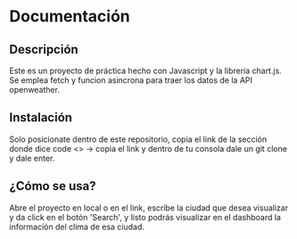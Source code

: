 # Documentación

## Descripción

Este es un proyecto de práctica hecho con Javascript y la libreria chart.js.
Se emplea fetch y funcion asincrona para traer los datos de la API openweather. 

## Instalación
Solo posicionate dentro de este repositorio, copia el link de la sección donde dice code <> -> copia el link y dentro de tu consola dale un git clone <el link del proyecto> y dale enter. 

## ¿Cómo se usa?
Abre el proyecto en local o en el link, escribe la ciudad que desea visualizar y da click en el botón 'Search', y listo podrás visualizar en el dashboard la información del clima de esa ciudad. 